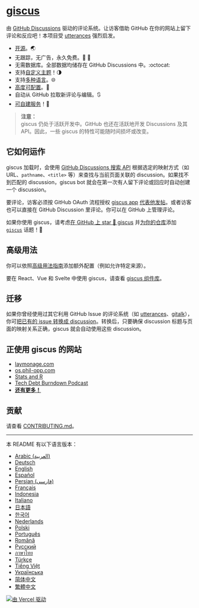 # [giscus][giscus]

由 [GitHub Discussions][discussions] 驱动的评论系统。让访客借助 GitHub 在你的网站上留下评论和反应吧！本项目受 [utterances][utterances] 强烈启发。

- [开源][repo]。🌏
- 无跟踪，无广告，永久免费。📡 🚫
- 无需数据库。全部数据均储存在 GitHub Discussions 中。:octocat:
- 支持[自定义主题][creating-custom-themes]！🌗
- 支持[多种语言][multiple-languages]。🌐
- [高度可配置][advanced-usage]。🔧
- 自动从 GitHub 拉取新评论与编辑。🔃
- [可自建服务][self-hosting]！🤳

> **注意：**\
> giscus 仍处于活跃开发中。GitHub 也还在活跃地开发 Discussions 及其 API。因此，一些 giscus 的特性可能随时间损坏或改变。

## 它如何运作

giscus 加载时，会使用 [GitHub Discussions 搜索 API][search-api] 根据选定的映射方式（如 URL、`pathname`、`<title>` 等）来查找与当前页面关联的 discussion。如果找不到匹配的 discussion，giscus bot 就会在第一次有人留下评论或回应时自动创建一个 discussion。

要评论，访客必须按 GitHub OAuth 流程授权 [giscus app][giscus-app] [代表他发帖][authorization]。或者访客也可以直接在 GitHub Discussion 里评论。你可以在 GitHub 上管理评论。

[giscus]: https://giscus.app/zh-CN
[discussions]: https://docs.github.com/en/discussions
[utterances]: https://github.com/utterance/utterances
[repo]: https://github.com/giscus/giscus
[advanced-usage]: https://github.com/giscus/giscus/blob/main/ADVANCED-USAGE.md
[creating-custom-themes]: https://github.com/giscus/giscus/blob/main/ADVANCED-USAGE.md#data-theme
[multiple-languages]: https://github.com/giscus/giscus/blob/main/CONTRIBUTING.md#adding-localizations
[self-hosting]: https://github.com/giscus/giscus/blob/main/SELF-HOSTING.md
[search-api]: https://docs.github.com/en/graphql/guides/using-the-graphql-api-for-discussions#search
[giscus-app]: https://github.com/apps/giscus
[authorization]: https://docs.github.com/en/developers/apps/identifying-and-authorizing-users-for-github-apps

<!-- configuration -->

如果你使用 giscus，请考虑[在 GitHub 上 star 🌟 giscus][repo] 并[为你的仓库][topic-howto]添加 [`giscus`][giscus-topic] 话题！🎉

## 高级用法

你可以依照[高级用法指南][advanced-usage]添加额外配置（例如允许特定来源）。

要在 React、Vue 和 Svelte 中使用 giscus，请查看 [giscus 组件库][giscus-component]。

## 迁移

如果你曾经使用过其它利用 GitHub Issue 的评论系统（如 [utterances][utterances]、[gitalk][gitalk]），你可[把已有的 issue 转换成 discussion][convert]。转换后，只要确保 discussion 标题与页面的映射关系正确，giscus 就会自动使用这些 discussion。

## 正使用 giscus 的网站

- [laymonage.com][laymonage-website]
- [os.phil-opp.com][os-phil-opp]
- [Stats and R][statsandr]
- [Tech Debt Burndown Podcast][techdebtburndown]
- [**还有更多！**][giscus-topic]

## 贡献

请查看 [CONTRIBUTING.md][contributing]。

[giscus-component]: https://github.com/giscus/giscus-component
[repo]: https://github.com/giscus/giscus
[giscus-topic]: https://github.com/topics/giscus
[topic-howto]: https://docs.github.com/en/github/administering-a-repository/classifying-your-repository-with-topics
[advanced-usage]: https://github.com/giscus/giscus/blob/main/ADVANCED-USAGE.md
[utterances]: https://github.com/utterance/utterances
[gitalk]: https://github.com/gitalk/gitalk
[convert]: https://docs.github.com/en/discussions/managing-discussions-for-your-community/moderating-discussions#converting-an-issue-to-a-discussion
[laymonage-website]: https://laymonage.com/posts/giscus
[os-phil-opp]: https://os.phil-opp.com
[statsandr]: https://statsandr.com
[techdebtburndown]: https://techdebtburndown.com
[contributing]: https://github.com/giscus/giscus/blob/main/CONTRIBUTING.md

<!-- end -->

---

本 README 有以下语言版本：

- [Arabic (العربية)](README.ar.md)
- [Deutsch](README.de.md)
- [English](README.md)
- [Español](README.es.md)
- [Persian (فارسی)](README.fa.md)
- [Français](README.fr.md)
- [Indonesia](README.id.md)
- [Italiano](README.it.md)
- [日本語](README.ja.md)
- [한국어](README.ko.md)
- [Nederlands](README.nl.md)
- [Polski](README.pl.md)
- [Português](README.pt.md)
- [Română](README.ro.md)
- [Русский](README.ru.md)
- [ภาษาไทย](README.th.md)
- [Türkçe](README.tr.md)
- [Tiếng Việt](README.vi.md)
- [Українська](README.uk.md)
- [简体中文](README.zh-CN.md)
- [繁體中文](README.zh-TW.md)

[![由 Vercel 驱动](public/powered-by-vercel.svg)][vercel]

[vercel]: https://vercel.com/?utm_source=giscus&utm_campaign=oss
